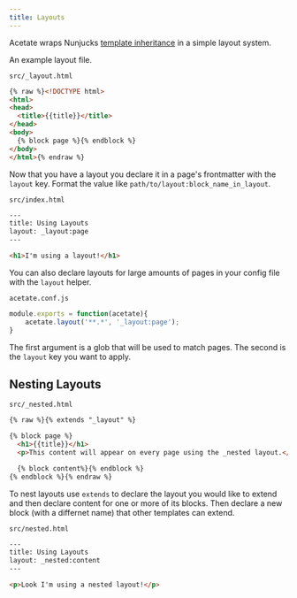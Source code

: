 ```yaml
---
title: Layouts
---
```


Acetate wraps Nunjucks [template inheritance](https://mozilla.github.io/nunjucks/templating.html#template-inheritance) in a simple layout system.

An example layout file.

<code class="filename">src/_layout.html</code>

```html
{% raw %}<!DOCTYPE html>
<html>
<head>
  <title>{{title}}</title>
</head>
<body>
  {% block page %}{% endblock %}
</body>
</html>{% endraw %}
```

Now that you have a layout you declare it in a page's frontmatter with the `layout` key. Format the value like `path/to/layout:block_name_in_layout`.

<code class="filename">src/index.html</code>

```html
---
title: Using Layouts
layout: _layout:page
---

<h1>I'm using a layout!</h1>
```

You can also declare layouts for large amounts of pages in your config file with the `layout` helper.

<code class="filename">acetate.conf.js</code>

```js
module.exports = function(acetate){
    acetate.layout('**.*', '_layout:page');
}
```

The first argument is a glob that will be used to match pages. The second is the `layout` key you want to apply.

## Nesting Layouts

<code class="filename">src/_nested.html</code>

```html
{% raw %}{% extends "_layout" %}

{% block page %}
  <h1>{{title}}</h1>
  <p>This content will appear on every page using the _nested layout.</p>

  {% block content%}{% endblock %}
{% endblock %}{% endraw %}
```

To nest layouts use `extends` to declare the layout you would like to extend and then declare content for one or more of its blocks. Then declare a new block (with a differnet name) that other templates can extend.

<code class="filename">src/nested.html</code>

```html
---
title: Using Layouts
layout: _nested:content
---

<p>Look I'm using a nested layout!</p>
```
